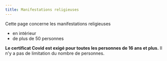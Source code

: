 ```yaml
---
title: Manifestations religieuses 
---
```


Cette page concerne les manifestations religieuses

- en intérieur
- de plus de 50 personnes

**Le certificat Covid est exigé pour toutes les personnes de 16 ans et plus.**
Il n'y a pas de limitation du nombre de personnes.